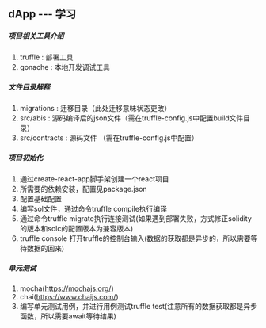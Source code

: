 ## dApp --- 学习

##### 项目相关工具介绍
1. truffle : 部署工具
2. gonache : 本地开发调试工具


##### 文件目录解释
1. migrations : 迁移目录（此处迁移意味状态更改）
2. src/abis : 源码编译后的json文件（需在truffle-config.js中配置build文件目录）
3. src/contracts : 源码文件 （需在truffle-config.js中配置）

##### 项目初始化
1. 通过create-react-app脚手架创建一个react项目
2. 所需要的依赖安装，配置见package.json
3. 配置基础配置
4. 编写sol文件，通过命令truffle compile执行编译
5. 通过命令truffle migrate执行连接测试(如果遇到部署失败，方式修正solidity的版本和solc的配置版本为兼容版本)
6. truffle console 打开truffle的控制台输入(数据的获取都是异步的，所以需要等待数据的回来)

##### 单元测试
1. mocha(https://mochajs.org/)
2. chai(https://www.chaijs.com/)
3. 编写单元测试用例，并进行用例测试truffle test(注意所有的数据获取都是异步函数，所以需要await等待结果)
